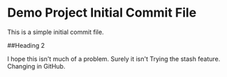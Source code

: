 # Demo Project Initial Commit File

This is a simple initial commit file.

##Heading 2

I hope this isn't much of a problem. Surely it isn't
Trying the stash feature.
Changing in GitHub.
